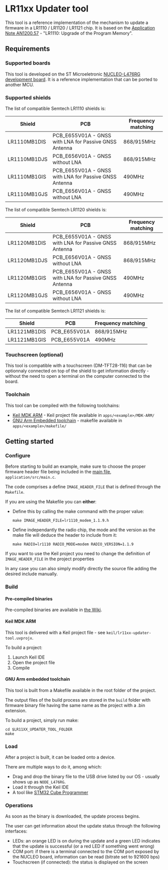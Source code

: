 # LR11xx Updater tool

This tool is a reference implementation of the mechanism to update a firmware in a LR1110 / LR1120 / LR1121 chip. It is based on the [Application Note AN1200.57](https://semtech.my.salesforce.com/sfc/p/#E0000000JelG/a/2R000000Hlit/77J00f9xeOhqu8XDfHrB0G54bEJGikO58GGYT__hyis) - "LR1110: Upgrade of the Program Memory".

## Requirements

### Supported boards

This tool is developed on the ST Microeletronic [NUCLEO-L476RG development board](https://www.st.com/en/evaluation-tools/nucleo-l476rg.html). It is a reference implementation that can be ported to another MCU.

### Supported shields

The list of compatible Semtech LR1110 shields is:

| Shield       | PCB                                                   | Frequency matching |
| ------------ | ----------------------------------------------------- | ------------------ |
| LR1110MB1DIS | PCB_E655V01A - GNSS with LNA for Passive GNSS Antenna | 868/915MHz         |
| LR1110MB1DJS | PCB_E656V01A - GNSS without LNA                       | 868/915MHz         |
| LR1110MB1GIS | PCB_E655V01A - GNSS with LNA for Passive GNSS Antenna | 490MHz             |
| LR1110MB1GJS | PCB_E656V01A - GNSS without LNA                       | 490MHz             |

The list of compatible Semtech LR1120 shields is:

| Shield       | PCB                                                   | Frequency matching |
| ------------ | ----------------------------------------------------- | ------------------ |
| LR1120MB1DIS | PCB_E655V01A - GNSS with LNA for Passive GNSS Antenna | 868/915MHz         |
| LR1120MB1DJS | PCB_E656V01A - GNSS without LNA                       | 868/915MHz         |
| LR1120MB1GIS | PCB_E655V01A - GNSS with LNA for Passive GNSS Antenna | 490MHz             |
| LR1120MB1GJS | PCB_E656V01A - GNSS without LNA                       | 490MHz             |

The list of compatible Semtech LR1121 shields is:

| Shield       | PCB          | Frequency matching |
| ------------ | ------------ | ------------------ |
| LR1121MB1DIS | PCB_E655V01A | 868/915MHz         |
| LR1121MB1GIS | PCB_E655V01A | 490MHz             |

### Touchscreen (optional)

This tool is compatible with a touchscreen (DM-TFT28-116) that can be optionnaly connected on top of the shield to get information directly - without the need to open a terminal on the computer connected to the board.

### Toolchain

This tool can be compiled with the following toolchains:

* [Keil MDK ARM](https://www2.keil.com/mdk5) - Keil project file available in `apps/<example>/MDK-ARM/`
* [GNU Arm Embedded toolchain](https://developer.arm.com/tools-and-software/open-source-software/developer-tools/gnu-toolchain/gnu-rm) - makefile available in `apps/<example>/makefile/`

## Getting started

### Configure

Before starting to build an example, make sure to choose the proper firmware header file being included in the [main file](application/src/main.c), ``application/src/main.c``.

The code comprises a define ``IMAGE_HEADER_FILE`` that is defined through the ``Makefile``.

If you are using the Makefile you can __either__:

* Define this by calling the make command with the proper value:

    ```shell
    make IMAGE_HEADER_FILE=lr1110_modem_1.1.9.h
    ```

* Define independantly the radio chip, the mode and the version as the make file will deduce the header to include from it:

    ```shell
    make RADIO=lr1110 RADIO_MODE=modem RADIO_VERSION=1.1.9
    ```

If you want to use the Keil project you need to change the definition of ``IMAGE_HEADER_FILE`` in the project properties

In any case you can also simply modify directly the source file adding the desired include manually.

### Build

#### Pre-compiled binaries

Pre-compiled binaries are available in [the Wiki](https://github.com/Lora-net/SWTL001/wiki/home).

#### Keil MDK ARM

This tool is delivered with a Keil project file - see `keil/lr11xx-updater-tool.uvprojx`.

To build a project:

1. Launch Keil IDE
2. Open the project file
3. Compile

#### GNU Arm embedded toolchain

This tool is built from a Makefile available in the root folder of the project.

The output files of the build process are stored in the `build` folder with firmware binary file having the same name as the project with a .bin extension.

To build a project, simply run make:

```shell
cd $LR11XX_UPDATER_TOOL_FOLDER
make
```

### Load

After a project is built, it can be loaded onto a device.

There are multiple ways to do it, among which:

* Drag and drop the binary file to the USB drive listed by our OS - usually shows up as `NODE_L476RG`.
* Load it through the Keil IDE
* A tool like [STM32 Cube Programmer](https://www.st.com/en/development-tools/stm32cubeprog.html)

### Operations

As soon as the binary is downloaded, the update process begins.

The user can get information about the update status through the following interfaces:

* LEDs: an orange LED is on during the update and a green LED indicates that the update is successful (or a red LED if something went wrong)
* COM port: if there is a terminal connected to the COM port exposed by the NUCLEO board, information can be read (bitrate set to 921600 bps)
* Touchscreen (if connected): the status is displayed on the screen

